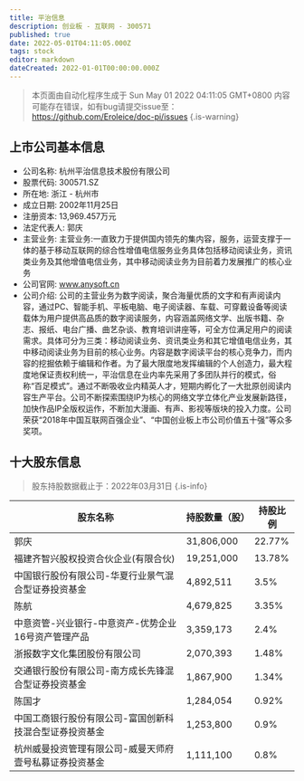 ```yaml
---
title: 平治信息
description: 创业板 - 互联网 - 300571
published: true
date: 2022-05-01T04:11:05.000Z
tags: stock
editor: markdown
dateCreated: 2022-01-01T00:00:00.000Z
---
```


> 本页面由自动化程序生成于 Sun May 01 2022 04:11:05 GMT+0800
> 内容可能存在错误，如有bug请提交issue至：https://github.com/Eroleice/doc-pi/issues
{.is-warning}

## 上市公司基本信息
- 公司名称: 杭州平治信息技术股份有限公司
- 股票代码: 300571.SZ
- 所在地: 浙江 - 杭州市
- 成立日期: 2002年11月25日
- 注册资本: 13,969.457万元
- 法定代表人: 郭庆
- 主营业务: 主营业务:一直致力于提供国内领先的集内容，服务，运营支撑于一体的基于移动互联网的综合性增值电信服务业务具体包括移动阅读业务，资讯类业务及其他增值电信业务，其中移动阅读业务为目前着力发展推广的核心业务
- 公司官网: www.anysoft.cn
- 公司介绍: 公司的主营业务为数字阅读，聚合海量优质的文字和有声阅读内容，通过PC、智能手机、平板电脑、电子阅读器、车载、可穿戴设备等阅读载体为用户提供高品质的数字阅读服务，内容涵盖网络文学、出版书籍、杂志、报纸、电台广播、曲艺杂谈、教育培训讲座等，可全方位满足用户的阅读需求。具体可分为三类：移动阅读业务、资讯类业务和其它增值电信业务，其中移动阅读业务为目前的核心业务。内容是数字阅读平台的核心竞争力，而内容的挖掘依赖于编辑和作者。为了最大限度地发挥编辑的个人创造力，最大程度地保证责权利统一，平治信息在业内率先采用了多团队并行的模式，俗称“百足模式”。通过不断吸收业内精英人才，短期内孵化了一大批原创阅读内容生产平台。公司不断探索围绕IP为核心的网络文学立体化产业发展新路径，加快作品IP全版权运作，不断加大漫画、有声、影视等版块的投入力度。公司荣获“2018年中国互联网百强企业”、“中国创业板上市公司价值五十强”等众多奖项。


## 十大股东信息
> 股东持股数据截止于：2022年03月31日
{.is-info}

| 股东名称 | 持股数量（股） | 持股比例 |
| --- | --- | --- |
| 郭庆 | 31,806,000 | 22.77% |
| 福建齐智兴股权投资合伙企业(有限合伙) | 19,251,000 | 13.78% |
| 中国银行股份有限公司-华夏行业景气混合型证券投资基金 | 4,892,511 | 3.5% |
| 陈航 | 4,679,825 | 3.35% |
| 中意资管-兴业银行-中意资产-优势企业16号资产管理产品 | 3,359,173 | 2.4% |
| 浙报数字文化集团股份有限公司 | 2,070,393 | 1.48% |
| 交通银行股份有限公司-南方成长先锋混合型证券投资基金 | 1,867,900 | 1.34% |
| 陈国才 | 1,284,054 | 0.92% |
| 中国工商银行股份有限公司-富国创新科技混合型证券投资基金 | 1,253,800 | 0.9% |
| 杭州威曼投资管理有限公司-威曼天师府壹号私募证券投资基金 | 1,111,100 | 0.8% |




